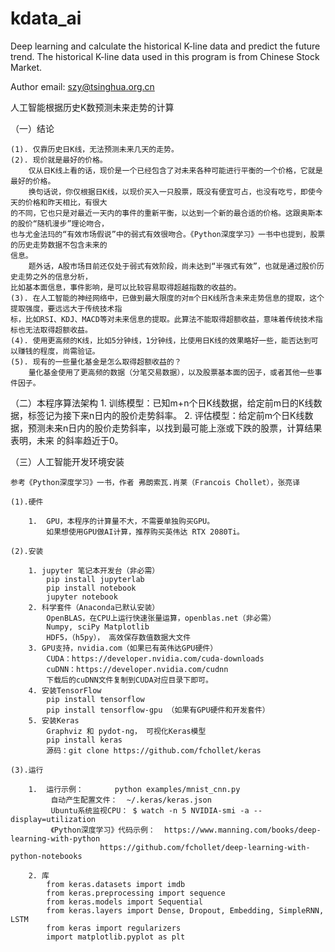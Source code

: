 # kdata_ai
Deep learning and calculate the historical K-line data and predict the future trend.
The historical K-line data used in this program is from Chinese Stock Market.

Author email: szy@tsinghua.org.cn

人工智能根据历史K数预测未来走势的计算

（一）结论

    (1). 仅靠历史日K线，无法预测未来几天的走势。
    (2). 现价就是最好的价格。
        仅从日K线上看的话，现价是一个已经包含了对未来各种可能进行平衡的一个价格，它就是最好的价格。
        换句话说，你仅根据日K线，以现价买入一只股票，既没有便宜可占，也没有吃亏，即使今天的价格和昨天相比，有很大
    的不同，它也只是对最近一天内的事件的重新平衡，以达到一个新的最合适的价格。这跟奥斯本的股价“随机漫步”理论吻合，
    也与尤金法玛的“有效市场假说”中的弱式有效很吻合。《Python深度学习》一书中也提到，股票的历史走势数据不包含未来的
    信息。
        题外话，A股市场目前还仅处于弱式有效阶段，尚未达到“半强式有效”，也就是通过股价历史走势之外的信息分析，
    比如基本面信息，事件影响，是可以比较容易取得超越指数的收益的。
    (3). 在人工智能的神经网络中，已做到最大限度的对m个日K线所含未来走势信息的提取，这个提取强度，要远远大于传统技术指
    标，比如RSI、KDJ、MACD等对未来信息的提取。此算法不能取得超额收益，意味着传统技术指标也无法取得超额收益。
    (4). 使用更高频的K线，比如5分钟线，1分钟线，比使用日K线的效果略好一些，能否达到可以赚钱的程度，尚需验证。
    (5). 现有的一些量化基金是怎么取得超额收益的？
        量化基金使用了更高频的数据（分笔交易数据），以及股票基本面的因子，或者其他一些事件因子。

（二）本程序算法架构
    1. 训练模型：已知m+n个日K线数据，给定前m日的K线数据，标签记为接下来n日内的股价走势斜率。
    2. 评估模型：给定前m个日K线数据，预测未来n日内的股价走势斜率，以找到最可能上涨或下跌的股票，计算结果表明，未来
    的斜率趋近于0。

（三）人工智能开发环境安装

    参考《Python深度学习》一书，作者 弗朗索瓦.肖莱（Francois Chollet），张亮译

    (1).硬件
    
        1.  GPU，本程序的计算量不大，不需要单独购买GPU。
            如果想使用GPU做AI计算，推荐购买英伟达 RTX 2080Ti。
    
    (2).安装
    
        1. jupyter 笔记本开发台（非必需）
            pip install jupyterlab
            pip install notebook
            jupyter notebook
        2. 科学套件（Anaconda已默认安装）
            OpenBLAS，在CPU上运行快速张量运算，openblas.net（非必需）
            Numpy, sciPy Matplotlib
            HDF5，（h5py）， 高效保存数值数据大文件
        3. GPU支持，nvidia.com（如果已有英伟达GPU硬件）
            CUDA：https://developer.nvidia.com/cuda-downloads
            cuDNN：https://developer.nvidia.com/cudnn
            下载后的cuDNN文件复制到CUDA对应目录下即可。
        4. 安装TensorFlow
            pip install tensorflow
            pip install tensorflow-gpu （如果有GPU硬件和开发套件）
        5. 安装Keras
            Graphviz 和 pydot-ng， 可视化Keras模型
            pip install keras
            源码：git clone https://github.com/fchollet/keras
    
    (3).运行
    
        1.  运行示例：		python examples/mnist_cnn.py
             自动产生配置文件：	~/.keras/keras.json
             Ubuntu系统监视CPU：	$ watch -n 5 NVIDIA-smi -a --display=utilization
             《Python深度学习》代码示例：	https://www.manning.com/books/deep-learning-with-python
                        https://github.com/fchollet/deep-learning-with-python-notebooks
    
        2. 库
            from keras.datasets import imdb
            from keras.preprocessing import sequence
            from keras.models import Sequential
            from keras.layers import Dense, Dropout, Embedding, SimpleRNN, LSTM
            from keras import regularizers
            import matplotlib.pyplot as plt
